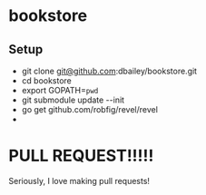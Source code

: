 bookstore
=========

Setup
-----

* git clone git@github.com:dbailey/bookstore.git
* cd bookstore
* export GOPATH=`pwd`
* git submodule update --init
* go get github.com/robfig/revel/revel
* 

PULL REQUEST!!!!!
====================

Seriously, I love making pull requests!
